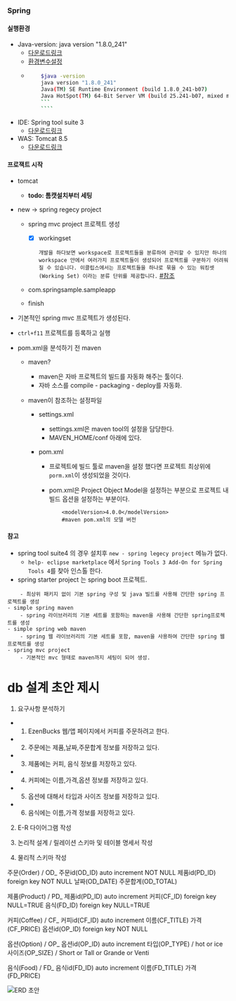### Spring

#### 실행환경

- Java-version: java version "1.8.0_241"
  - [다운로드링크](https://www.oracle.com/java/technologies/javase-jdk8-downloads.html)
  - [환경변수설정](https://macchiato.tistory.com/9)
  - `````bash
        $java -version
        java version "1.8.0_241"
        Java(TM) SE Runtime Environment (build 1.8.0_241-b07)
        Java HotSpot(TM) 64-Bit Server VM (build 25.241-b07, mixed mode)
        ```
        ````
    `````
- IDE: Spring tool suite 3
  - [다운로드링크](https://github.com/spring-projects/toolsuite-distribution/wiki/Spring-Tool-Suite-3)
- WAS: Tomcat 8.5
  - [다운로드링크](http://mirror.apache-kr.org/tomcat/tomcat-8/v8.5.53/bin/apache-tomcat-8.5.53-windows-x64.zip)

#### 프로잭트 시작

- tomcat

  - **todo: 톰캣설치부터 세팅**

- new -> spring regecy project

  - spring mvc project 프로젝트 생성

    - [x] workingset

      `개발을 하다보면 workspace로 프로젝트들을 분류하여 관리할 수 있지만 하나의 workspace 안에서 여러가지 프로젝트들이 생성되어 프로젝트를 구분하기 어려워 질 수 있습니다. 이클립스에서는 프로젝트들을 하나로 묶을 수 있는 워킹셋(Working Set) 이라는 분류 단위를 제공합니다.`
      [#참조](https://dololak.tistory.com/451)

  - com.springsample.sampleapp
  - finish

- 기본적인 spring mvc 프로젝트가 생성된다.

- `ctrl+f11` 프로젝트를 등록하고 실행

- pom.xml을 분석하기 전 maven

  - maven?

    - maven은 자바 프로젝트의 빌드를 자동화 해주는 툴이다.
    - 자바 소스를 compile - packaging - deploy를 자동화.

  - maven이 참조하는 설정파일

    - settings.xml

      - settings.xml은 maven tool의 설정을 담당한다.
      - MAVEN_HOME/conf 아래에 있다.

    - pom.xml

      - 프로젝트에 빌드 툴로 maven을 설정 했다면 프로젝트 최상위에 `porm.xml`이 생성되었을 것이다.
      - pom.xml은 Project Object Model을 설정하는 부분으로 프로젝트 내 빌드 옵션을 설정하는 부분이다.

        ```
            <modelVersion>4.0.0</modelVersion>
            #maven pom.xml의 모델 버전

        ```

#### 참고

- spring tool suite4 의 경우 설치후 `new - spring legecy project` 메뉴가 없다.
  - `help- eclipse marketplace` 에서 `Spring Tools 3 Add-On for Spring Tools 4`를 찾아 인스톨 한다.
- spring starter project 는 spring boot 프로젝트.

```- simple java
    - 최상위 패키지 없이 기본 spring 구성 및 java 빌드를 사용해 간단한 spring 프로젝트를 생성
- simple spring maven
    - spring 라이브러리의 기본 세트를 포함하는 maven을 사용해 간단한 spring프로젝트를 생성
- simple spring web maven
    - spring 웹 라이브러리의 기본 세트를 포함, maven을 사용하여 간단한 spring 웹 프로젝트를 생성
- spring mvc project
    - 기본적인 mvc 형태로 maven까지 세팅이 되어 생성.
```

# db 설계 초안 제시

1. 요구사항 분석하기
 - 1) EzenBucks 웹/앱 페이지에서 커피를 주문하려고 한다.
 - 2) 주문에는 제품,날짜,주문합계 정보를 저장하고 있다.
 - 3) 제품에는 커피, 음식 정보를 저장하고 있다.
 - 4) 커피에는 이름,가격,옵션 정보를 저장하고 있다.
 - 5) 옵션에 대해서 타입과 사이즈 정보를 저장하고 있다.
 - 6) 음식에는 이름,가격 정보를 저장하고 있다.

2. E-R 다이어그램 작성

3. 논리적 설계 / 릴레이션 스키마 및 테이블 명세서 작성

4. 물리적 스키마 작성

주문(Order) / OD_
주문id(OD_ID) auto increment  NOT NULL
제품id(PD_ID) foreign key  NOT NULL
날짜(OD_DATE)
주문합계(OD_TOTAL)

제품(Product) / PD_
제품id(PD_ID) auto increment
커피(CF_ID) foreign key  NULL=TRUE
음식(FD_ID) foreign key  NULL=TRUE

커피(Coffee) / CF_
커피id(CF_ID) auto increment
이름(CF_TITLE)
가격(CF_PRICE)
옵션id(OP_ID) foreign key NOT NULL

옵션(Option) / OP_
옵션id(OP_ID) auto increment
타입(OP_TYPE) / hot or ice
사이즈(OP_SIZE) / Short or Tall or Grande or Venti

음식(Food) / FD_
음식id(FD_ID) auto increment
이름(FD_TITLE)
가격(FD_PRICE)


![ERD 초안](https://user-images.githubusercontent.com/47348115/80948052-4f65d380-8e2c-11ea-99ad-1375dfa73d66.png)
